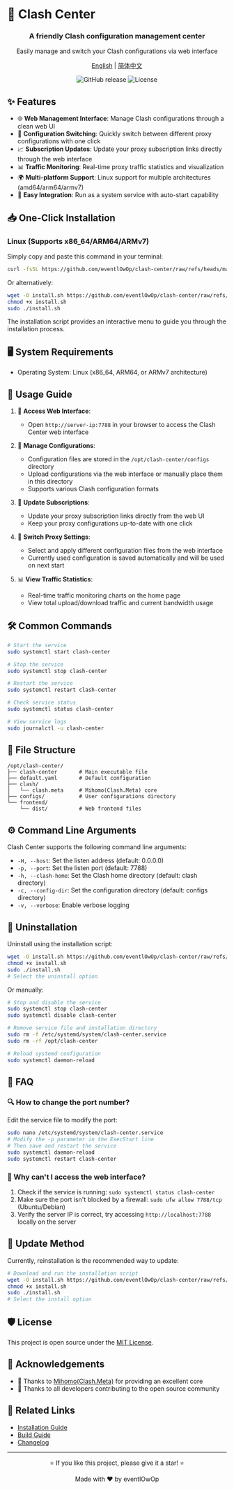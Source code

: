 # 🚀 Clash Center

<div align="center">
  <h3>A friendly Clash configuration management center</h3>
  <p>Easily manage and switch your Clash configurations via web interface</p>
  
  <p>
    <a href="https://github.com/eventlOwOp/clash-center/blob/master/README.md">English</a> | 
    <a href="https://github.com/eventlOwOp/clash-center/blob/master/README_CN.md">简体中文</a>
  </p>
</div>

<p align="center">
  <img src="https://img.shields.io/github/v/release/eventlOwOp/clash-center" alt="GitHub release" />
  <img src="https://img.shields.io/github/license/eventlOwOp/clash-center" alt="License" />
</p>

## ✨ Features

- 🌐 **Web Management Interface**: Manage Clash configurations through a clean web UI
- 🔄 **Configuration Switching**: Quickly switch between different proxy configurations with one click
- 📈 **Subscription Updates**: Update your proxy subscription links directly through the web interface
- 📊 **Traffic Monitoring**: Real-time proxy traffic statistics and visualization
- 🌍 **Multi-platform Support**: Linux support for multiple architectures (amd64/arm64/armv7)
- 🧰 **Easy Integration**: Run as a system service with auto-start capability

## 📥 One-Click Installation

### Linux (Supports x86_64/ARM64/ARMv7)

Simply copy and paste this command in your terminal:

```bash
curl -fsSL https://github.com/eventlOwOp/clash-center/raw/refs/heads/master/scripts/install.sh | sudo bash
```

Or alternatively:

```bash
wget -O install.sh https://github.com/eventlOwOp/clash-center/raw/refs/heads/master/scripts/install.sh
chmod +x install.sh
sudo ./install.sh
```

The installation script provides an interactive menu to guide you through the installation process.

## 🖥️ System Requirements

- Operating System: Linux (x86_64, ARM64, or ARMv7 architecture)

## 📝 Usage Guide

1. 📌 **Access Web Interface**:
   - Open `http://server-ip:7788` in your browser to access the Clash Center web interface
   
2. 🔄 **Manage Configurations**:
   - Configuration files are stored in the `/opt/clash-center/configs` directory
   - Upload configurations via the web interface or manually place them in this directory
   - Supports various Clash configuration formats

3. 🔄 **Update Subscriptions**:
   - Update your proxy subscription links directly from the web UI
   - Keep your proxy configurations up-to-date with one click

4. 🚦 **Switch Proxy Settings**:
   - Select and apply different configuration files from the web interface
   - Currently used configuration is saved automatically and will be used on next start

5. 📊 **View Traffic Statistics**:
   - Real-time traffic monitoring charts on the home page
   - View total upload/download traffic and current bandwidth usage

## 🛠️ Common Commands

```bash
# Start the service
sudo systemctl start clash-center

# Stop the service
sudo systemctl stop clash-center

# Restart the service
sudo systemctl restart clash-center

# Check service status
sudo systemctl status clash-center

# View service logs
sudo journalctl -u clash-center
```

## 📂 File Structure

```
/opt/clash-center/
├── clash-center       # Main executable file
├── default.yaml       # Default configuration
├── clash/
│   └── clash.meta     # Mihomo(Clash.Meta) core
├── configs/           # User configurations directory
└── frontend/
    └── dist/          # Web frontend files
```

## ⚙️ Command Line Arguments

Clash Center supports the following command line arguments:

- `-H, --host`: Set the listen address (default: 0.0.0.0)
- `-p, --port`: Set the listen port (default: 7788)
- `-h, --clash-home`: Set the Clash home directory (default: clash directory)
- `-c, --config-dir`: Set the configuration directory (default: configs directory)
- `-v, --verbose`: Enable verbose logging

## 🔄 Uninstallation

Uninstall using the installation script:

```bash
wget -O install.sh https://github.com/eventlOwOp/clash-center/raw/refs/heads/master/scripts/install.sh
chmod +x install.sh
sudo ./install.sh
# Select the uninstall option
```

Or manually:

```bash
# Stop and disable the service
sudo systemctl stop clash-center
sudo systemctl disable clash-center

# Remove service file and installation directory
sudo rm -f /etc/systemd/system/clash-center.service
sudo rm -rf /opt/clash-center

# Reload systemd configuration
sudo systemctl daemon-reload
```

## 🙋 FAQ

### 🔍 How to change the port number?

Edit the service file to modify the port:

```bash
sudo nano /etc/systemd/system/clash-center.service
# Modify the -p parameter in the ExecStart line
# Then save and restart the service
sudo systemctl daemon-reload
sudo systemctl restart clash-center
```

### 🧭 Why can't I access the web interface?

1. Check if the service is running: `sudo systemctl status clash-center`
2. Make sure the port isn't blocked by a firewall: `sudo ufw allow 7788/tcp` (Ubuntu/Debian)
3. Verify the server IP is correct, try accessing `http://localhost:7788` locally on the server

## 🔄 Update Method

Currently, reinstallation is the recommended way to update:

```bash
# Download and run the installation script
wget -O install.sh https://github.com/eventlOwOp/clash-center/raw/refs/heads/master/scripts/install.sh
chmod +x install.sh
sudo ./install.sh
# Select the install option
```

## 🛡️ License

This project is open source under the [MIT License](LICENSE).

## 🙏 Acknowledgements

- 💖 Thanks to [Mihomo(Clash.Meta)](https://github.com/MetaCubeX/mihomo) for providing an excellent core
- 🌟 Thanks to all developers contributing to the open source community

## 🔗 Related Links

- [Installation Guide](scripts/README.md)
- [Build Guide](BUILD.md)
- [Changelog](CHANGELOG.md)

---

<div align="center">
  <p>⭐ If you like this project, please give it a star! ⭐</p>
  <p>Made with ❤️ by eventlOwOp</p>
</div> 